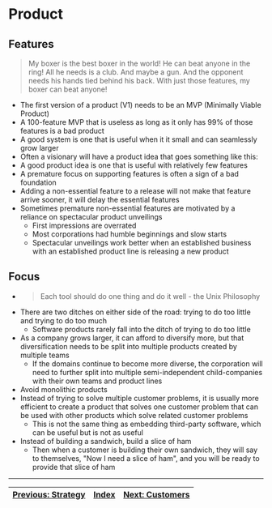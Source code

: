 # Product

## Features

>  My boxer is the best boxer in the world!  He can beat anyone in the ring!  All he needs is a club.  And maybe a gun.  And the opponent needs his hands tied behind his back.  With just those features, my boxer can beat anyone!

* The first version of a product (V1) needs to be an MVP (Minimally Viable Product)
* A 100-feature MVP that is useless as long as it only has 99% of those features is a bad product
* A good system is one that is useful when it it small and can seamlessly grow larger
* Often a visionary will have a product idea that goes something like this:
* A good product idea is one that is useful with relatively few features
* A premature focus on supporting features is often a sign of a bad foundation
* Adding a non-essential feature to a release will not make that feature arrive sooner, it will delay the essential features
* Sometimes premature non-essential features are motivated by a reliance on spectacular product unveilings
  * First impressions are overrated
  * Most corporations had humble beginnings and slow starts
  * Spectacular unveilings work better when an established business with an established product line is releasing a new product

## Focus

* > Each tool should do one thing and do it well - the Unix Philosophy
* There are two ditches on either side of the road: trying to do too little and trying to do too much
  * Software products rarely fall into the ditch of trying to do too little
* As a company grows larger, it can afford to diversify more, but that diversification needs to be split into multiple products created by multiple teams
  * If the domains continue to become more diverse, the corporation will need to further split into multiple semi-independent child-companies with their own teams and product lines
* Avoid monolithic products
* Instead of trying to solve multiple customer problems, it is usually more efficient to create a product that solves one customer problem that can be used with other products which solve related customer problems
  * This is not the same thing as embedding third-party software, which can be useful but is not as useful
* Instead of building a sandwich, build a slice of ham
  * Then when a customer is building their own sandwich, they will say to themselves, "Now I need a slice of ham", and you will be ready to provide that slice of ham

---

| [Previous: Strategy](./strategy.md) | [Index](./tech-company-business-strategy.md) | [Next: Customers](./customers.md) |
| :---------------------------------: | :------------------------------------------: | :-------------------------------: |
